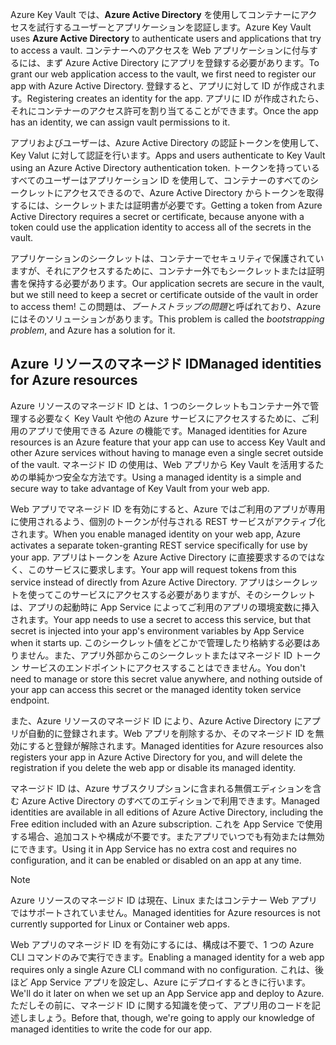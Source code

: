 <span data-ttu-id="3da17-101">Azure Key Vault では、**Azure Active Directory** を使用してコンテナーにアクセスを試行するユーザーとアプリケーションを認証します。</span><span class="sxs-lookup"><span data-stu-id="3da17-101">Azure Key Vault uses **Azure Active Directory** to authenticate users and applications that try to access a vault.</span></span> <span data-ttu-id="3da17-102">コンテナーへのアクセスを Web アプリケーションに付与するには、まず Azure Active Directory にアプリを登録する必要があります。</span><span class="sxs-lookup"><span data-stu-id="3da17-102">To grant our web application access to the vault, we first need to register our app with Azure Active Directory.</span></span> <span data-ttu-id="3da17-103">登録すると、アプリに対して ID が作成されます。</span><span class="sxs-lookup"><span data-stu-id="3da17-103">Registering creates an identity for the app.</span></span> <span data-ttu-id="3da17-104">アプリに ID が作成されたら、それにコンテナーのアクセス許可を割り当てることができます。</span><span class="sxs-lookup"><span data-stu-id="3da17-104">Once the app has an identity, we can assign vault permissions to it.</span></span>

<span data-ttu-id="3da17-105">アプリおよびユーザーは、Azure Active Directory の認証トークンを使用して、Key Valut に対して認証を行います。</span><span class="sxs-lookup"><span data-stu-id="3da17-105">Apps and users authenticate to Key Vault using an Azure Active Directory authentication token.</span></span> <span data-ttu-id="3da17-106">トークンを持っているすべてのユーザーはアプリケーション ID を使用して、コンテナーのすべてのシークレットにアクセスできるので、Azure Active Directory からトークンを取得するには、シークレットまたは証明書が必要です。</span><span class="sxs-lookup"><span data-stu-id="3da17-106">Getting a token from Azure Active Directory requires a secret or certificate, because anyone with a token could use the application identity to access all of the secrets in the vault.</span></span>

<span data-ttu-id="3da17-107">アプリケーションのシークレットは、コンテナーでセキュリティで保護されていますが、それにアクセスするために、コンテナー外でもシークレットまたは証明書を保持する必要があります。</span><span class="sxs-lookup"><span data-stu-id="3da17-107">Our application secrets are secure in the vault, but we still need to keep a secret or certificate outside of the vault in order to access them!</span></span> <span data-ttu-id="3da17-108">この問題は、*ブートストラップの問題*と呼ばれており、Azure にはそのソリューションがあります。</span><span class="sxs-lookup"><span data-stu-id="3da17-108">This problem is called the *bootstrapping problem*, and Azure has a solution for it.</span></span>

## <a name="managed-identities-for-azure-resources"></a><span data-ttu-id="3da17-109">Azure リソースのマネージド ID</span><span class="sxs-lookup"><span data-stu-id="3da17-109">Managed identities for Azure resources</span></span>

<span data-ttu-id="3da17-110">Azure リソースのマネージド ID とは、1 つのシークレットもコンテナー外で管理する必要なく Key Vault や他の Azure サービスにアクセスするために、ご利用のアプリで使用できる Azure の機能です。</span><span class="sxs-lookup"><span data-stu-id="3da17-110">Managed identities for Azure resources is an Azure feature that your app can use to access Key Vault and other Azure services without having to manage even a single secret outside of the vault.</span></span> <span data-ttu-id="3da17-111">マネージド ID の使用は、Web アプリから Key Vault を活用するための単純かつ安全な方法です。</span><span class="sxs-lookup"><span data-stu-id="3da17-111">Using a managed identity is a simple and secure way to take advantage of Key Vault from your web app.</span></span>

<span data-ttu-id="3da17-112">Web アプリでマネージド ID を有効にすると、Azure ではご利用のアプリが専用に使用されるよう、個別のトークンが付与される REST サービスがアクティブ化されます。</span><span class="sxs-lookup"><span data-stu-id="3da17-112">When you enable managed identity on your web app, Azure activates a separate token-granting REST service specifically for use by your app.</span></span> <span data-ttu-id="3da17-113">アプリはトークンを Azure Active Directory に直接要求するのではなく、このサービスに要求します。</span><span class="sxs-lookup"><span data-stu-id="3da17-113">Your app will request tokens from this service instead of directly from Azure Active Directory.</span></span> <span data-ttu-id="3da17-114">アプリはシークレットを使ってこのサービスにアクセスする必要がありますが、そのシークレットは、アプリの起動時に App Service によってご利用のアプリの環境変数に挿入されます。</span><span class="sxs-lookup"><span data-stu-id="3da17-114">Your app needs to use a secret to access this service, but that secret is injected into your app's environment variables by App Service when it starts up.</span></span> <span data-ttu-id="3da17-115">このシークレット値をどこかで管理したり格納する必要はありません。また、アプリ外部からこのシークレットまたはマネージド ID トークン サービスのエンドポイントにアクセスすることはできません。</span><span class="sxs-lookup"><span data-stu-id="3da17-115">You don't need to manage or store this secret value anywhere, and nothing outside of your app can access this secret or the managed identity token service endpoint.</span></span>

<span data-ttu-id="3da17-116">また、Azure リソースのマネージド ID により、Azure Active Directory にアプリが自動的に登録されます。Web アプリを削除するか、そのマネージド ID を無効にすると登録が解除されます。</span><span class="sxs-lookup"><span data-stu-id="3da17-116">Managed identities for Azure resources also registers your app in Azure Active Directory for you, and will delete the registration if you delete the web app or disable its managed identity.</span></span>

<span data-ttu-id="3da17-117">マネージド ID は、Azure サブスクリプションに含まれる無償エディションを含む Azure Active Directory のすべてのエディションで利用できます。</span><span class="sxs-lookup"><span data-stu-id="3da17-117">Managed identities are available in all editions of Azure Active Directory, including the Free edition included with an Azure subscription.</span></span> <span data-ttu-id="3da17-118">これを App Service で使用する場合、追加コストや構成が不要です。またアプリでいつでも有効または無効にできます。</span><span class="sxs-lookup"><span data-stu-id="3da17-118">Using it in App Service has no extra cost and requires no configuration, and it can be enabled or disabled on an app at any time.</span></span>

> [!NOTE]
> <span data-ttu-id="3da17-119">Azure リソースのマネージド ID は現在、Linux またはコンテナー Web アプリではサポートされていません。</span><span class="sxs-lookup"><span data-stu-id="3da17-119">Managed identities for Azure resources is not currently supported for Linux or Container web apps.</span></span>

<span data-ttu-id="3da17-120">Web アプリのマネージド ID を有効にするには、構成は不要で、1 つの Azure CLI コマンドのみで実行できます。</span><span class="sxs-lookup"><span data-stu-id="3da17-120">Enabling a managed identity for a web app requires only a single Azure CLI command with no configuration.</span></span> <span data-ttu-id="3da17-121">これは、後ほど App Service アプリを設定し、Azure にデプロイするときに行います。</span><span class="sxs-lookup"><span data-stu-id="3da17-121">We'll do it later on when we set up an App Service app and deploy to Azure.</span></span> <span data-ttu-id="3da17-122">ただしその前に、マネージド ID に関する知識を使って、アプリ用のコードを記述しましょう。</span><span class="sxs-lookup"><span data-stu-id="3da17-122">Before that, though, we're going to apply our knowledge of managed identities to write the code for our app.</span></span>